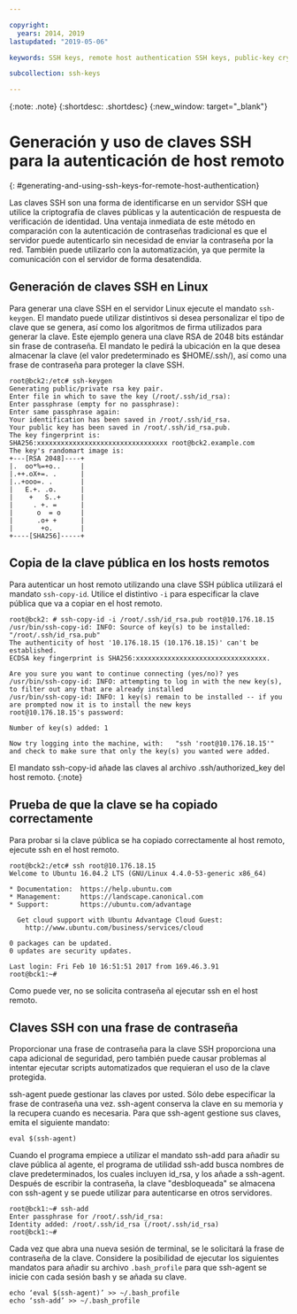 ```yaml
---

copyright:
  years: 2014, 2019
lastupdated: "2019-05-06"

keywords: SSH keys, remote host authentication SSH keys, public-key cryptography

subcollection: ssh-keys

---
```


{:note: .note}
{:shortdesc: .shortdesc}
{:new_window: target="_blank"}

# Generación y uso de claves SSH para la autenticación de host remoto
{: #generating-and-using-ssh-keys-for-remote-host-authentication}

Las claves SSH son una forma de identificarse en un servidor SSH que utilice la criptografía de claves públicas y la autenticación de respuesta de verificación de identidad. Una ventaja inmediata de este método en comparación con la autenticación de contraseñas tradicional es que el servidor puede autenticarlo sin necesidad de enviar la contraseña por la red. También puede utilizarlo con la automatización, ya que permite la comunicación con el servidor de forma desatendida.

## Generación de claves SSH en Linux

Para generar una clave SSH en el servidor Linux ejecute el mandato `ssh-keygen`. El mandato puede utilizar distintivos si desea personalizar el tipo de clave que se genera, así como los algoritmos de firma utilizados para generar la clave. Este ejemplo genera una clave RSA de 2048 bits estándar sin frase de contraseña. El mandato le pedirá la ubicación en la que desea almacenar la clave (el valor predeterminado es $HOME/.ssh/), así como una frase de contraseña para proteger la clave SSH.

    root@bck2:/etc# ssh-keygen
    Generating public/private rsa key pair.
    Enter file in which to save the key (/root/.ssh/id_rsa):
    Enter passphrase (empty for no passphrase):
    Enter same passphrase again:
    Your identification has been saved in /root/.ssh/id_rsa.
    Your public key has been saved in /root/.ssh/id_rsa.pub.
    The key fingerprint is:
    SHA256:xxxxxxxxxxxxxxxxxxxxxxxxxxxxxxxxx root@bck2.example.com
    The key's randomart image is:
    +---[RSA 2048]----+
    |.  oo*%=+o..     |
    |.++.oX+=. .      |
    |..+ooo=. .       |
    |   E.+. .o.      |
    |    +   S..+     |
    |     . +. =      |
    |      o  = o     |
    |      .o+ +      |
    |       +o.       |
    +----[SHA256]-----+

## Copia de la clave pública en los hosts remotos

Para autenticar un host remoto utilizando una clave SSH pública utilizará el mandato `ssh-copy-id`. Utilice el distintivo `-i` para especificar la clave pública que va a copiar en el host remoto.

    root@bck2: # ssh-copy-id -i /root/.ssh/id_rsa.pub root@10.176.18.15
    /usr/bin/ssh-copy-id: INFO: Source of key(s) to be installed: "/root/.ssh/id_rsa.pub"
    The authenticity of host '10.176.18.15 (10.176.18.15)' can't be established.
    ECDSA key fingerprint is SHA256:xxxxxxxxxxxxxxxxxxxxxxxxxxxxxxxxx.

    Are you sure you want to continue connecting (yes/no)? yes
    /usr/bin/ssh-copy-id: INFO: attempting to log in with the new key(s), to filter out any that are already installed
    /usr/bin/ssh-copy-id: INFO: 1 key(s) remain to be installed -- if you are prompted now it is to install the new keys
    root@10.176.18.15's password:

    Number of key(s) added: 1

    Now try logging into the machine, with:   "ssh 'root@10.176.18.15'"
    and check to make sure that only the key(s) you wanted were added.

El mandato ssh-copy-id añade las claves al archivo .ssh/authorized_key del host remoto.
{:note}

## Prueba de que la clave se ha copiado correctamente

Para probar si la clave pública se ha copiado correctamente al host remoto, ejecute ssh en el host remoto.

    root@bck2:/etc# ssh root@10.176.18.15
    Welcome to Ubuntu 16.04.2 LTS (GNU/Linux 4.4.0-53-generic x86_64)

    * Documentation:  https://help.ubuntu.com
    * Management:     https://landscape.canonical.com
    * Support:        https://ubuntu.com/advantage

      Get cloud support with Ubuntu Advantage Cloud Guest:
        http://www.ubuntu.com/business/services/cloud

    0 packages can be updated.
    0 updates are security updates.

    Last login: Fri Feb 10 16:51:51 2017 from 169.46.3.91
    root@bck1:~#

Como puede ver, no se solicita contraseña al ejecutar ssh en el host remoto.

## Claves SSH con una frase de contraseña

Proporcionar una frase de contraseña para la clave SSH proporciona una capa adicional de seguridad, pero también puede causar problemas al intentar ejecutar scripts automatizados que requieran el uso de la clave protegida.

ssh-agent puede gestionar las claves por usted. Sólo debe especificar la frase de contraseña una vez. ssh-agent conserva la clave en su memoria y la recupera cuando es necesaria. Para que ssh-agent gestione sus claves, emita el siguiente mandato:

    eval $(ssh-agent)

Cuando el programa empiece a utilizar el mandato ssh-add para añadir su clave pública al agente, el programa de utilidad ssh-add busca nombres de clave predeterminados, los cuales incluyen id_rsa, y los añade a ssh-agent. Después de escribir la contraseña, la clave "desbloqueada" se almacena con ssh-agent y se puede utilizar para autenticarse en otros servidores.

    root@bck1:~# ssh-add
    Enter passphrase for /root/.ssh/id_rsa:
    Identity added: /root/.ssh/id_rsa (/root/.ssh/id_rsa)
    root@bck1:~#

Cada vez que abra una nueva sesión de terminal, se le solicitará la frase de contraseña de la clave. Considere la posibilidad de ejecutar los siguientes mandatos para añadir su archivo `.bash_profile` para que ssh-agent se inicie con cada sesión bash y se añada su clave.

    echo ‘eval $(ssh-agent)’ >> ~/.bash_profile
    echo ‘ssh-add’ >> ~/.bash_profile
